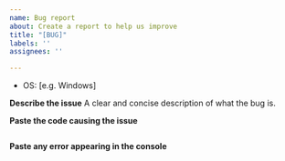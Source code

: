 ```yaml
---
name: Bug report
about: Create a report to help us improve
title: "[BUG]"
labels: ''
assignees: ''

---
```


- OS: [e.g. Windows]

**Describe the issue**
A clear and concise description of what the bug is.

**Paste the code causing the issue**
```gdscript

```


**Paste any error appearing in the console**
```godot console

```
